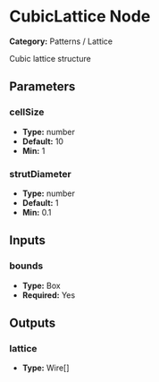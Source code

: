 
# CubicLattice Node

**Category:** Patterns / Lattice

Cubic lattice structure

## Parameters


### cellSize
- **Type:** number
- **Default:** 10
- **Min:** 1




### strutDiameter
- **Type:** number
- **Default:** 1
- **Min:** 0.1




## Inputs


### bounds
- **Type:** Box
- **Required:** Yes



## Outputs


### lattice
- **Type:** Wire[]




